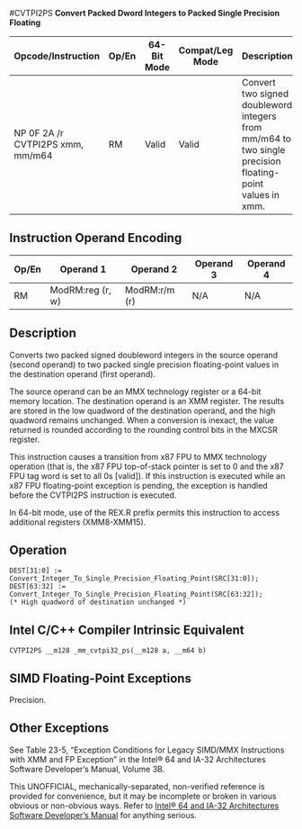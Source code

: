 #CVTPI2PS
**Convert Packed Dword Integers to Packed Single Precision Floating**

| Opcode/Instruction               | Op/En | 64-Bit Mode | Compat/Leg Mode | Description                                                                                              |
| -------------------------------- | ----- | ----------- | --------------- | -------------------------------------------------------------------------------------------------------- |
| NP 0F 2A /r CVTPI2PS xmm, mm/m64 | RM    | Valid       | Valid           | Convert two signed doubleword integers from mm/m64 to two single precision floating-point values in xmm. |

## Instruction Operand Encoding

| Op/En | Operand 1        | Operand 2     | Operand 3 | Operand 4 |
| ----- | ---------------- | ------------- | --------- | --------- |
| RM    | ModRM:reg (r, w) | ModRM:r/m (r) | N/A       | N/A       |

## Description

Converts two packed signed doubleword integers in the source operand (second operand) to two packed single precision floating-point values in the destination operand (first operand).

The source operand can be an MMX technology register or a 64-bit memory location. The destination operand is an XMM register. The results are stored in the low quadword of the destination operand, and the high quadword remains unchanged. When a conversion is inexact, the value returned is rounded according to the rounding control bits in the MXCSR register.

This instruction causes a transition from x87 FPU to MMX technology operation (that is, the x87 FPU top-of-stack pointer is set to 0 and the x87 FPU tag word is set to all 0s [valid]). If this instruction is executed while an x87 FPU floating-point exception is pending, the exception is handled before the CVTPI2PS instruction is executed.

In 64-bit mode, use of the REX.R prefix permits this instruction to access additional registers (XMM8-XMM15).

## Operation

```
DEST[31:0] := Convert_Integer_To_Single_Precision_Floating_Point(SRC[31:0]);
DEST[63:32] := Convert_Integer_To_Single_Precision_Floating_Point(SRC[63:32]);
(* High quadword of destination unchanged *)

```

## Intel C/C++ Compiler Intrinsic Equivalent

```
CVTPI2PS __m128 _mm_cvtpi32_ps(__m128 a, __m64 b)

```

## SIMD Floating-Point Exceptions

Precision.

## Other Exceptions

See Table 23-5, “Exception Conditions for Legacy SIMD/MMX Instructions with XMM and FP Exception” in the Intel® 64 and IA-32 Architectures Software Developer’s Manual, Volume 3B.

This UNOFFICIAL, mechanically-separated, non-verified reference is provided for convenience, but it may be
incomplete or broken in various obvious or non-obvious
ways. Refer to [Intel® 64 and IA-32 Architectures Software Developer’s Manual](https://software.intel.com/en-us/download/intel-64-and-ia-32-architectures-sdm-combined-volumes-1-2a-2b-2c-2d-3a-3b-3c-3d-and-4) for anything serious.
